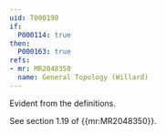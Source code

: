 ```yaml
---
uid: T000190
if:
  P000114: true
then:
  P000163: true
refs:
- mr: MR2048350
  name: General Topology (Willard)
---
```


Evident from the definitions.

See section 1.19 of {{mr:MR2048350}}.
